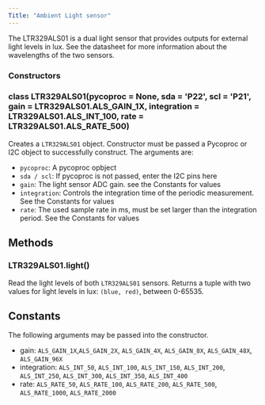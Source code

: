 ```yaml
---
Title: "Ambient Light sensor"
---
```


The LTR329ALS01 is a dual light sensor that provides outputs for external light levels in lux. See the datasheet for more information about the wavelengths of the two sensors.

### Constructors

### class LTR329ALS01(pycoproc = None, sda = 'P22', scl = 'P21', gain = LTR329ALS01.ALS_GAIN_1X, integration = LTR329ALS01.ALS_INT_100, rate = LTR329ALS01.ALS_RATE_500)

Creates a `LTR329ALS01` object. Constructor must be passed a Pycoproc or I2C object to successfully construct. The arguments are:
* `pycoproc`: A pycoproc opbject
* `sda / scl`: If pycoproc is not passed, enter the I2C pins here
* `gain`: The light sensor ADC gain. see the Constants for values
* `integration`: Controls the integration time of the periodic measurement. See the Constants for values
* `rate`: The used sample rate in ms, must be set larger than the integration period. See the Constants for values

## Methods

### LTR329ALS01.light()

Read the light levels of both `LTR329ALS01` sensors. Returns a tuple with two values for light levels in lux: `(blue, red)`, between 0-65535.

## Constants

The following arguments may be passed into the constructor.

* gain: `ALS_GAIN_1X`,`ALS_GAIN_2X`, `ALS_GAIN_4X`, `ALS_GAIN_8X`, `ALS_GAIN_48X`, `ALS_GAIN_96X`
* integration: `ALS_INT_50`, `ALS_INT_100`, `ALS_INT_150`, `ALS_INT_200`, `ALS_INT_250`, `ALS_INT_300`, `ALS_INT_350`, `ALS_INT_400`
* rate: `ALS_RATE_50`, `ALS_RATE_100`, `ALS_RATE_200`, `ALS_RATE_500`, `ALS_RATE_1000`, `ALS_RATE_2000`